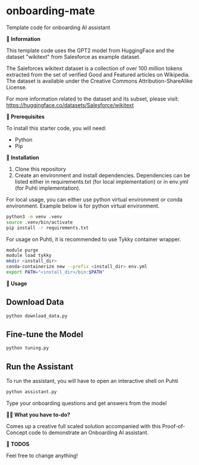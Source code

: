 # onboarding-mate
Template code for onboarding AI assistant

**📌 Information**

This template code uses the GPT2 model from HuggingFace and the dataset "wikitext" from Salesforce as example dataset. 

The Saleforces wikitext dataset is a collection of over 100 million tokens extracted from the set of verified Good and Featured articles on Wikipedia. The dataset is available under the Creative Commons Attribution-ShareAlike License. 

For more information related to the dataset and its subset, please visit: https://huggingface.co/datasets/Salesforce/wikitext

**🚀 Prerequisites**

To install this starter code, you will need: 

- Python
- Pip

**🔧 Installation**

1. Clone this repository
2. Create an environment and install dependencies. Dependencies can be listed either in requirements.txt (for local implementation) or in env.yml (for Puhti implementation). 

For local usage, you can either use python virtual environment or conda environment. Example below is for python virtual environment.

```bash 
python3 -m venv .venv
source .venv/bin/activate
pip install -r requirements.txt
```

For usage on Puhti, it is recommended to use Tykky container wrapper.

```bash
module purge
module load tykky
mkdir <install_dir>
conda-containerize new --prefix <install_dir> env.yml
export PATH="<install_dir>/bin:$PATH"
```

**🧠 Usage**

## Download Data

```bash
python download_data.py
```

## Fine-tune the Model

```bash
python tuning.py
```

## Run the Assistant

To run the assistant, you will have to open an interactive shell on Puhti

```bash
python assistant.py
```

Type your onboarding questions and get answers from the model


**🧑‍🏫 What you have to-do?**

Comes up a creative full scaled solution accompanied with this Proof-of-Concept code to demonstrate an Onboarding AI assistant. 


**💼 TODOS**

Feel free to change anything!